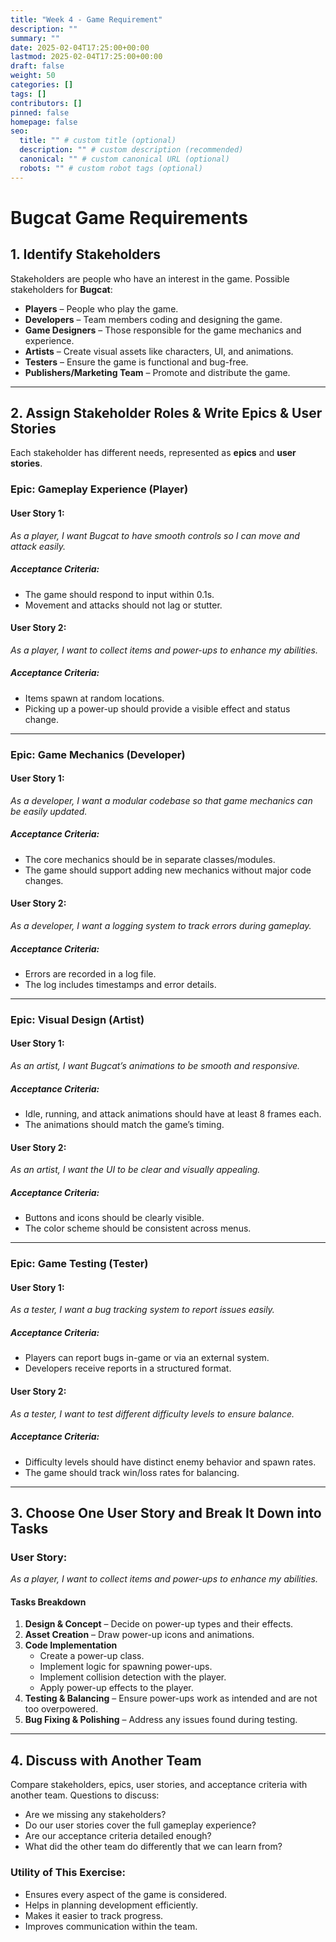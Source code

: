```yaml
---
title: "Week 4 - Game Requirement"
description: ""
summary: ""
date: 2025-02-04T17:25:00+00:00
lastmod: 2025-02-04T17:25:00+00:00
draft: false
weight: 50
categories: []
tags: []
contributors: []
pinned: false
homepage: false
seo:
  title: "" # custom title (optional)
  description: "" # custom description (recommended)
  canonical: "" # custom canonical URL (optional)
  robots: "" # custom robot tags (optional)
---
```


# Bugcat Game Requirements

## 1. Identify Stakeholders 
Stakeholders are people who have an interest in the game. Possible stakeholders for **Bugcat**:

 - **Players** – People who play the game.
 - **Developers** – Team members coding and designing the game.
 - **Game Designers** – Those responsible for the game mechanics and experience.
 - **Artists** – Create visual assets like characters, UI, and animations.
 - **Testers** – Ensure the game is functional and bug-free.
 - **Publishers/Marketing Team** – Promote and distribute the game.

---

## 2. Assign Stakeholder Roles & Write Epics & User Stories 
Each stakeholder has different needs, represented as **epics** and **user stories**.

### **Epic: Gameplay Experience (Player)**

#### **User Story 1:**  
*As a player, I want Bugcat to have smooth controls so I can move and attack easily.*

##### **Acceptance Criteria:**
 - The game should respond to input within 0.1s.
 - Movement and attacks should not lag or stutter.

#### **User Story 2:**  
*As a player, I want to collect items and power-ups to enhance my abilities.*

##### **Acceptance Criteria:**
 - Items spawn at random locations.
 - Picking up a power-up should provide a visible effect and status change.

---

### **Epic: Game Mechanics (Developer)**

#### **User Story 1:**  
*As a developer, I want a modular codebase so that game mechanics can be easily updated.*

##### **Acceptance Criteria:**
 - The core mechanics should be in separate classes/modules.
 - The game should support adding new mechanics without major code changes.

#### **User Story 2:**  
*As a developer, I want a logging system to track errors during gameplay.*

##### **Acceptance Criteria:**
 - Errors are recorded in a log file.
 - The log includes timestamps and error details.

---

### **Epic: Visual Design (Artist)**

#### **User Story 1:**  
*As an artist, I want Bugcat’s animations to be smooth and responsive.*

##### **Acceptance Criteria:**
 - Idle, running, and attack animations should have at least 8 frames each.
 - The animations should match the game’s timing.

#### **User Story 2:**  
*As an artist, I want the UI to be clear and visually appealing.*

##### **Acceptance Criteria:**
 - Buttons and icons should be clearly visible.
 - The color scheme should be consistent across menus.

---

### **Epic: Game Testing (Tester)**

#### **User Story 1:**  
*As a tester, I want a bug tracking system to report issues easily.*

##### **Acceptance Criteria:**
 - Players can report bugs in-game or via an external system.
 - Developers receive reports in a structured format.

#### **User Story 2:**  
*As a tester, I want to test different difficulty levels to ensure balance.*

##### **Acceptance Criteria:**
 - Difficulty levels should have distinct enemy behavior and spawn rates.
 - The game should track win/loss rates for balancing.

---

## 3. Choose One User Story and Break It Down into Tasks 

### **User Story:**  
*As a player, I want to collect items and power-ups to enhance my abilities.*

#### **Tasks Breakdown**
1. **Design & Concept** – Decide on power-up types and their effects.
2. **Asset Creation** – Draw power-up icons and animations.
3. **Code Implementation**
    - Create a power-up class.
    - Implement logic for spawning power-ups.
    - Implement collision detection with the player.
    - Apply power-up effects to the player.
4. **Testing & Balancing** – Ensure power-ups work as intended and are not too overpowered.
5. **Bug Fixing & Polishing** – Address any issues found during testing.

---

## 4. Discuss with Another Team 
Compare stakeholders, epics, user stories, and acceptance criteria with another team. Questions to discuss:

 - Are we missing any stakeholders?
 - Do our user stories cover the full gameplay experience?
 - Are our acceptance criteria detailed enough?
 - What did the other team do differently that we can learn from?

### **Utility of This Exercise:**
 - Ensures every aspect of the game is considered.
 - Helps in planning development efficiently.
 - Makes it easier to track progress.
 - Improves communication within the team.


